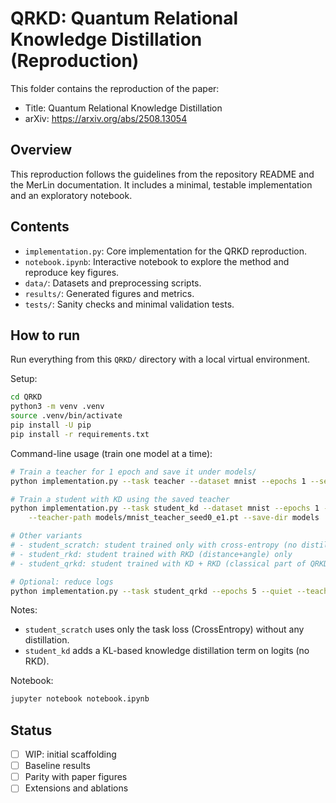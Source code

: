 # QRKD: Quantum Relational Knowledge Distillation (Reproduction)

This folder contains the reproduction of the paper:

- Title: Quantum Relational Knowledge Distillation
- arXiv: https://arxiv.org/abs/2508.13054

## Overview

This reproduction follows the guidelines from the repository README and the MerLin documentation. It includes a minimal, testable implementation and an exploratory notebook.

## Contents

- `implementation.py`: Core implementation for the QRKD reproduction.
- `notebook.ipynb`: Interactive notebook to explore the method and reproduce key figures.
- `data/`: Datasets and preprocessing scripts.
- `results/`: Generated figures and metrics.
- `tests/`: Sanity checks and minimal validation tests.

## How to run
Run everything from this `QRKD/` directory with a local virtual environment.

Setup:

```bash
cd QRKD
python3 -m venv .venv
source .venv/bin/activate
pip install -U pip
pip install -r requirements.txt
```

Command-line usage (train one model at a time):

```bash
# Train a teacher for 1 epoch and save it under models/
python implementation.py --task teacher --dataset mnist --epochs 1 --seed 0 --save-dir models

# Train a student with KD using the saved teacher
python implementation.py --task student_kd --dataset mnist --epochs 1 --seed 0 \
	--teacher-path models/mnist_teacher_seed0_e1.pt --save-dir models

# Other variants
# - student_scratch: student trained only with cross-entropy (no distillation)
# - student_rkd: student trained with RKD (distance+angle) only
# - student_qrkd: student trained with KD + RKD (classical part of QRKD)

# Optional: reduce logs
python implementation.py --task student_qrkd --epochs 5 --quiet --teacher-path models/mnist_teacher_seed0_e5.pt
```

Notes:
- `student_scratch` uses only the task loss (CrossEntropy) without any distillation.
- `student_kd` adds a KL-based knowledge distillation term on logits (no RKD).

Notebook:

```bash
jupyter notebook notebook.ipynb
```

## Status

- [ ] WIP: initial scaffolding
- [ ] Baseline results
- [ ] Parity with paper figures
- [ ] Extensions and ablations
